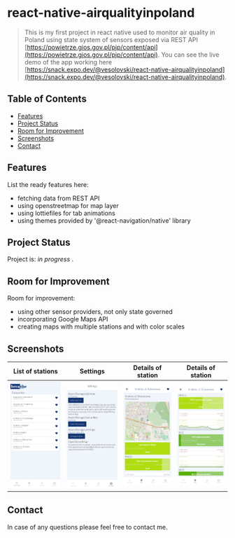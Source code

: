 # react-native-airqualityinpoland

> This is my first project in react native used to monitor air quality in Poland using state system of sensors exposed via REST API [https://powietrze.gios.gov.pl/pjp/content/api](https://powietrze.gios.gov.pl/pjp/content/api).
> You can see the live demo of the app working here [https://snack.expo.dev/@vesolovski/react-native-airqualityinpoland](https://snack.expo.dev/@vesolovski/react-native-airqualityinpoland).

## Table of Contents
* [Features](#features)
* [Project Status](#project-status)
* [Room for Improvement](#room-for-improvement)
* [Screenshots](#screenshots)
* [Contact](#contact)


## Features
List the ready features here:
- fetching data from REST API
- using openstreetmap for map layer
- using lottiefiles for tab animations
- using themes provided by '@react-navigation/native' library


## Project Status
Project is: _in progress_ .


## Room for Improvement
Room for improvement:
- using other sensor providers, not only state governed
- incorporating Google Maps API
- creating maps with multiple stations and with color scales


## Screenshots

| List of stations | Settings | Details of station | Details of station |
| --- | --- | --- | --- |
| ![Example screenshot](./screenshots/Screenshot1.jpg) | ![Example screenshot](./screenshots/Screenshot2.jpg) | ![Example screenshot](./screenshots/Screenshot3.jpg) | ![Example screenshot](./screenshots/Screenshot4.jpg) |


## Contact
In case of any questions please feel free to contact me.
